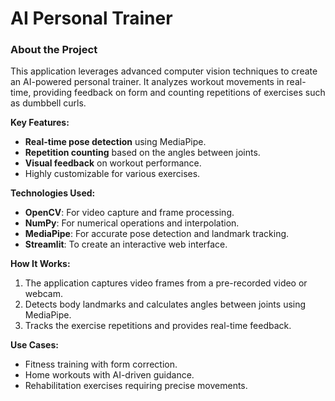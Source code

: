 # AI Personal Trainer

### About the Project

This application leverages advanced computer vision techniques to create an AI-powered personal trainer. 
It analyzes workout movements in real-time, providing feedback on form and counting repetitions of exercises such as dumbbell curls.

  **Key Features:**
  
   - **Real-time pose detection** using MediaPipe.
   - **Repetition counting** based on the angles between joints.
   - **Visual feedback** on workout performance.
   - Highly customizable for various exercises.

  **Technologies Used:**
  
   - **OpenCV**: For video capture and frame processing.
   - **NumPy**: For numerical operations and interpolation.
   - **MediaPipe**: For accurate pose detection and landmark tracking.
   - **Streamlit**: To create an interactive web interface.

  **How It Works:**
  
   1. The application captures video frames from a pre-recorded video or webcam.
   2. Detects body landmarks and calculates angles between joints using MediaPipe.
   3. Tracks the exercise repetitions and provides real-time feedback.

  **Use Cases:**
  
   - Fitness training with form correction.
   - Home workouts with AI-driven guidance.
   - Rehabilitation exercises requiring precise movements.
